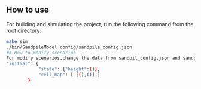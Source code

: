 ## How to use 
For building and simulating the project, run the following command from the root directory:
```sh
make sim
./bin/SandpileModel config/sandpile_config.json
## How to modify scenarios
For modify scenarios,change the data from sandpil_config.json and sandpileVisualization_config.json
"initial": {
            "state": {"height":()}, 
            "cell_map": [ [(),()] ]
        }
